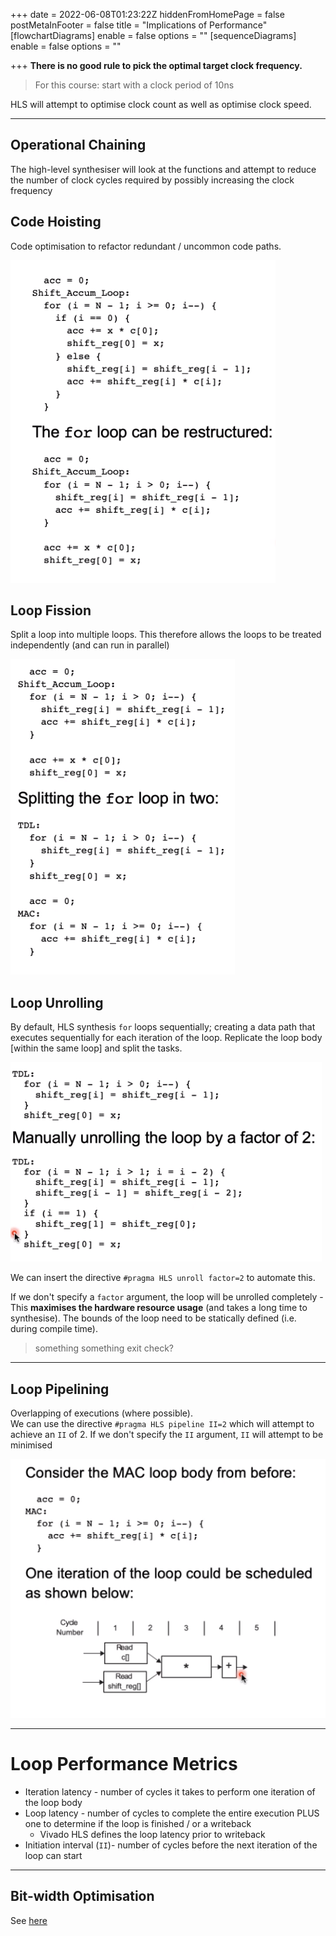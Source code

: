 +++
date = 2022-06-08T01:23:22Z
hiddenFromHomePage = false
postMetaInFooter = false
title = "Implications of Performance"
[flowchartDiagrams]
enable = false
options = ""
[sequenceDiagrams]
enable = false
options = ""

+++
**There is no good rule to pick the optimal target clock frequency.**

> For this course: start with a clock period of 10ns

HLS will attempt to optimise clock count as well as optimise clock speed.

***

## Operational Chaining

The high-level synthesiser will look at the functions and attempt to reduce the number of clock cycles required by possibly increasing the clock frequency

## Code Hoisting

Code optimisation to refactor redundant / uncommon code paths.

![](/uploads/snipaste_2022-06-08_11-30-38.png)

## Loop Fission

Split a loop into multiple loops. This therefore allows the loops to be treated independently (and can run in parallel)

![](/uploads/snipaste_2022-06-08_11-32-14.png)

## Loop Unrolling

By default, HLS synthesis `for` loops sequentially; creating a data path that executes sequentially for each iteration of the loop. Replicate the loop body \[within the same loop\] and split the tasks.

![](/uploads/snipaste_2022-06-08_11-38-19.png)

We can insert the directive `#pragma HLS unroll factor=2` to automate this.

If we don't specify a `factor` argument, the loop will be unrolled completely - This **maximises the hardware resource usage** (and takes a long time to synthesise). The bounds of the loop need to be statically defined (i.e. during compile time).

> something something exit check?

***

## Loop Pipelining

Overlapping of executions (where possible).  
We can use the directive `#pragma HLS pipeline II=2` which will attempt to achieve an `II` of 2. If we don't specify the `II` argument, `II` will attempt to be minimised

![](/uploads/snipaste_2022-06-08_12-06-17.png)

***

# Loop Performance Metrics

* Iteration latency - number of cycles it takes to perform one iteration of the loop body
* Loop latency - number of cycles to complete the entire execution PLUS one to determine if the loop is finished / or a writeback
  * Vivado HLS defines the loop latency prior to writeback
* Initiation interval (`II`)- number of cycles before the next iteration of the loop can start

***

## Bit-width Optimisation

See [here](../bitwidth-optimisation)